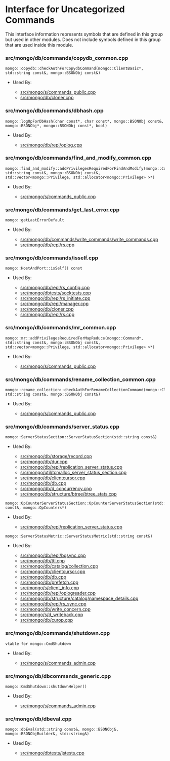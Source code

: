 
# Interface for Uncategorized Commands
This interface information represents symbols that are defined in this group but used in other modules.  Does not include symbols defined in this group that are used inside this module.

### src/mongo/db/commands/copydb\_common.cpp

<div></div>

    mongo::copydb::checkAuthForCopydbCommand(mongo::ClientBasic*, std::string const&, mongo::BSONObj const&)

- Used By:

    - [src/mongo/s/commands\_public.cpp](../../../../sharding/mongos\_commands)
    - [src/mongo/db/cloner.cpp](../../../../storage/storage\_layer\_structure)

### src/mongo/db/commands/dbhash.cpp

<div></div>

    mongo::logOpForDbHash(char const*, char const*, mongo::BSONObj const&, mongo::BSONObj*, mongo::BSONObj const*, bool)

- Used By:

    - [src/mongo/db/repl/oplog.cpp](../../../../replication/data\_sync)

### src/mongo/db/commands/find\_and\_modify\_common.cpp

<div></div>

    mongo::find_and_modify::addPrivilegesRequiredForFindAndModify(mongo::Command*, std::string const&, mongo::BSONObj const&, std::vector<mongo::Privilege, std::allocator<mongo::Privilege> >*)

- Used By:

    - [src/mongo/s/commands\_public.cpp](../../../../sharding/mongos\_commands)

### src/mongo/db/commands/get\_last\_error.cpp

<div></div>

    mongo::getLastErrorDefault

- Used By:

    - [src/mongo/db/commands/write\_commands/write\_commands.cpp](../../../../network/write\_commands)
    - [src/mongo/db/repl/rs.cpp](../../../../replication/replica\_set\_state)

### src/mongo/db/commands/isself.cpp

<div></div>

    mongo::HostAndPort::isSelf() const

- Used By:

    - [src/mongo/db/repl/rs\_config.cpp](../../../../replication/replica\_set\_configuration)
    - [src/mongo/dbtests/socktests.cpp](../../../../tests/unit\_tests)
    - [src/mongo/db/repl/rs\_initiate.cpp](../../../../replication/replica\_set\_configuration)
    - [src/mongo/db/repl/manager.cpp](../../../../replication/replica\_set\_state)
    - [src/mongo/db/cloner.cpp](../../../../storage/storage\_layer\_structure)
    - [src/mongo/db/repl/rs.cpp](../../../../replication/replica\_set\_state)

### src/mongo/db/commands/mr\_common.cpp

<div></div>

    mongo::mr::addPrivilegesRequiredForMapReduce(mongo::Command*, std::string const&, mongo::BSONObj const&, std::vector<mongo::Privilege, std::allocator<mongo::Privilege> >*)

- Used By:

    - [src/mongo/s/commands\_public.cpp](../../../../sharding/mongos\_commands)

### src/mongo/db/commands/rename\_collection\_common.cpp

<div></div>

    mongo::rename_collection::checkAuthForRenameCollectionCommand(mongo::ClientBasic*, std::string const&, mongo::BSONObj const&)

- Used By:

    - [src/mongo/s/commands\_public.cpp](../../../../sharding/mongos\_commands)

### src/mongo/db/commands/server\_status.cpp

<div></div>

    mongo::ServerStatusSection::ServerStatusSection(std::string const&)

- Used By:

    - [src/mongo/db/storage/record.cpp](../../../../storage/storage\_layer\_structure)
    - [src/mongo/db/dur.cpp](../../../../storage/journaling)
    - [src/mongo/db/repl/replication\_server\_status.cpp](../../../../replication/replica\_set\_state)
    - [src/mongo/util/tcmalloc\_server\_status\_section.cpp](../../../../utilities/utilities)
    - [src/mongo/db/clientcursor.cpp](../../../../queries/client\_and\_operation\_tracking)
    - [src/mongo/db/db.cpp](../../../../process\_management/mongos\_and\_mongod\_mains)
    - [src/mongo/db/d\_concurrency.cpp](../../../../queries/concurrency)
    - [src/mongo/db/structure/btree/btree\_stats.cpp](../../../../storage/storage\_layer\_structure)

<div></div>

    mongo::OpCounterServerStatusSection::OpCounterServerStatusSection(std::string const&, mongo::OpCounters*)

- Used By:

    - [src/mongo/db/repl/replication\_server\_status.cpp](../../../../replication/replica\_set\_state)

<div></div>

    mongo::ServerStatusMetric::ServerStatusMetric(std::string const&)

- Used By:

    - [src/mongo/db/repl/bgsync.cpp](../../../../replication/data\_sync)
    - [src/mongo/db/ttl.cpp](../../../../queries/indexing)
    - [src/mongo/db/catalog/collection.cpp](../../../../storage/storage\_layer\_structure)
    - [src/mongo/db/clientcursor.cpp](../../../../queries/client\_and\_operation\_tracking)
    - [src/mongo/db/db.cpp](../../../../process\_management/mongos\_and\_mongod\_mains)
    - [src/mongo/db/prefetch.cpp](../../../../storage/page\_fault\_utilities)
    - [src/mongo/s/client\_info.cpp](../../../../queries/client\_and\_operation\_tracking)
    - [src/mongo/db/repl/oplogreader.cpp](../../../../replication/data\_sync)
    - [src/mongo/db/structure/catalog/namespace\_details.cpp](../../../../storage/storage\_layer\_structure)
    - [src/mongo/db/repl/rs\_sync.cpp](../../../../replication/data\_sync)
    - [src/mongo/db/write\_concern.cpp](../../../../replication/write\_concern)
    - [src/mongo/s/d\_writeback.cpp](../../../../sharding/writeback\_listener)
    - [src/mongo/db/curop.cpp](../../../../queries/client\_and\_operation\_tracking)

### src/mongo/db/commands/shutdown.cpp

<div></div>

    vtable for mongo::CmdShutdown

- Used By:

    - [src/mongo/s/commands\_admin.cpp](../../../../sharding/mongos\_commands)

### src/mongo/db/dbcommands\_generic.cpp

<div></div>

    mongo::CmdShutdown::shutdownHelper()

- Used By:

    - [src/mongo/s/commands\_admin.cpp](../../../../sharding/mongos\_commands)

### src/mongo/db/dbeval.cpp

<div></div>

    mongo::dbEval(std::string const&, mongo::BSONObj&, mongo::BSONObjBuilder&, std::string&)

- Used By:

    - [src/mongo/dbtests/jstests.cpp](../../../../tests/unit\_tests)
